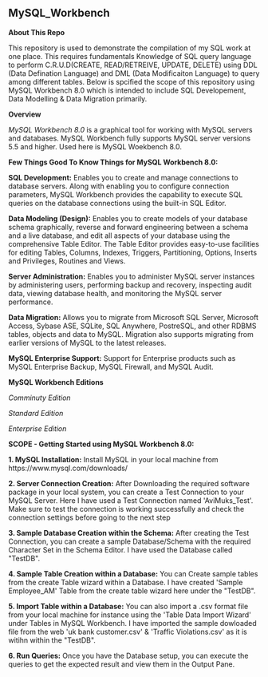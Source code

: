 ## MySQL_Workbench
<b>About This Repo</b>
</P>This repository is used to demonstrate the compilation of my SQL work at one place. 
This requires fundamentals Knowledge of SQL query language to perform C.R.U.D(CREATE, READ/RETREIVE, UPDATE, DELETE) using
DDL (Data Defination Language) and DML (Data Modificaiton Language) to query among different tables. Below is spcified the scope of this repository using MySQL Workbench 8.0 which is intended to include SQL Developement, Data Modelling & Data Migration primarily. 
</P>
</P>
<b>Overview</b>
<p>
<em>MySQL Workbench 8.0</em> is a graphical tool for working with MySQL servers and databases. MySQL Workbench fully supports MySQL server versions 5.5 and higher. Used here is MySQL Woekbench 8.0.
  </p>
  
  
<b> Few Things Good To Know Things for MySQL Workbench 8.0:</b>

<b>SQL Development:</b> Enables you to create and manage connections to database servers. Along with enabling you to configure connection parameters, MySQL Workbench provides the capability to execute SQL queries on the database connections using the built-in SQL Editor.

<b>Data Modeling (Design):</b> Enables you to create models of your database schema graphically, reverse and forward engineering between a schema and a live database, and edit all aspects of your database using the comprehensive Table Editor. The Table Editor provides easy-to-use facilities for editing Tables, Columns, Indexes, Triggers, Partitioning, Options, Inserts and Privileges, Routines and Views.

<b>Server Administration:</b> Enables you to administer MySQL server instances by administering users, performing backup and recovery, inspecting audit data, viewing database health, and monitoring the MySQL server performance.

<b>Data Migration:</b> Allows you to migrate from Microsoft SQL Server, Microsoft Access, Sybase ASE, SQLite, SQL Anywhere, PostreSQL, and other RDBMS tables, objects and data to MySQL. Migration also supports migrating from earlier versions of MySQL to the latest releases.

<b>MySQL Enterprise Support:</b> Support for Enterprise products such as MySQL Enterprise Backup, MySQL Firewall, and MySQL Audit.

<b>MySQL Workbench Editions</b>
<p><em>Comminuty Edition</em>
<p><em>Standard Edition</em>
<p><em>Enterprise Edition</em>


<P></P>
<b>SCOPE - Getting Started using MySQL Workbench 8.0:</b>
<p></p>


<p></p>
<b>1. MySQL Installation:</b> Install MySQL in your local machine from https://www.mysql.com/downloads/ 

<p></p>
<b>2. Server Connection Creation:</b> After Downloading the required software package in your local system, you can create a Test Connection to your MySQL Server. Here I have used a Test Connection named 'AviMuks_Test'. Make sure to test the connection is working successfully and check the connection settings before going to the next step


<p></p>
<b>3. Sample Database Creation within the Schema:</b> After creating the Test Connection, you can create a sample Database/Schema with the required Character Set in the Schema Editor. I have used the Database called "TestDB".


<p></p>
<b>4. Sample Table Creation within a Database:</b> You can Create sample tables from the create Table wizard within a Database. I have created 'Sample Employee_AM' Table from the create table wizard here under the "TestDB".


<p></p>
<b>5. Import Table within a Database:</b> You can also import a .csv format file from your local machine for instance using the 'Table Data Import Wizard' under Tables in MySQL Workbench. I have imported the sample dowloaded file from the web 'uk bank customer.csv' & 'Traffic Violations.csv' as it is witihn within the "TestDB".


<p></p>
<b>6. Run Queries:</b> Once you have the Database setup, you can execute the queries to get the expected result and view them in the Output Pane.

